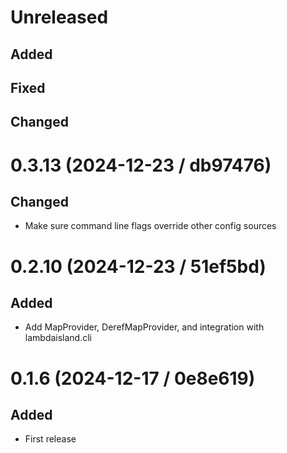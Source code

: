 # Unreleased

## Added

## Fixed

## Changed

# 0.3.13 (2024-12-23 / db97476)

## Changed

- Make sure command line flags override other config sources

# 0.2.10 (2024-12-23 / 51ef5bd)

## Added

- Add MapProvider, DerefMapProvider, and integration with lambdaisland.cli

# 0.1.6 (2024-12-17 / 0e8e619)

## Added

- First release
